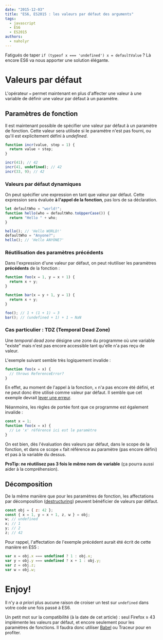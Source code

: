 ```yaml
---
date: "2015-12-03"
title: "ES6, ES2015 : les valeurs par défaut des arguments"
tags:
  - javascript
  - ES6
  - ES2015
authors:
  - naholyr
---
```


Fatigués de taper `if (typeof x === 'undefined') x = defaultValue` ? Là encore
ES6 va nous apporter une solution élégante.

# Valeurs par défaut

L'opérateur `=` permet maintenant en plus d'affecter une valeur à une variable
de définir une valeur par défaut à un paramètre.

## Paramètres de fonction

Il est maintenant possible de spécifier une valeur par défaut à un paramètre de
fonction. Cette valeur sera utilisée si le paramètre n'est pas fourni, ou qu'il
est explicitement défini à _undefined_.

```js
function incr(value, step = 1) {
  return value + step;
}

incr(41); // 42
incr(41, undefined); // 42
incr(33, 9); // 42
```

### Valeurs par défaut dynamiques

On peut spécifier une expression en tant que valeur par défaut. Cette expression
sera évaluée **à l'appel de la fonction**, pas lors de sa déclaration.

```js
let defaultWho = "world!";
function hello(who = defaultWho.toUpperCase()) {
  return "Hello " + who;
}

hello(); // 'Hello WORLD!'
defaultWho = "Anyone?";
hello(); // 'Hello ANYONE?'
```

### Réutilisation des paramètres précédents

Dans l'expression d'une valeur par défaut, on peut réutiliser les paramètres
**précédents** de la fonction :

```js
function foo(x = 1, y = x + 1) {
  return x + y;
}

function bar(x = y + 1, y = 1) {
  return x + y;
}

foo(); // 1 + (1 + 1) → 3
bar(); // (undefined + 1) + 1 → NaN
```

### Cas particulier : TDZ (Temporal Dead Zone)

Une _temporal dead zone_ désigne une zone du programme où une variable "existe"
mais n'est pas encore accessible tant qu'elle n'a pas reçu de valeur.

L'exemple suivant semble très logiquement invalide :

```js
function foo(x = x) {
  // throws ReferenceError?
}
```

En effet, au moment de l'appel à la fonction, `x` n'a pas encore été défini, et
ne peut donc être utilisé comme valeur par défaut. Il semble que cet exemple
devrait
[lever une erreur](http://dmitrysoshnikov.com/ecmascript/es6-notes-default-values-of-parameters/#tdz-temporal-dead-zone-for-parameters).

Néanmoins, les règles de portée font que ce programme est également invalide :

```js
const x = 1;
function foo(x = x) {
  // Le 'x' référencé ici est le paramètre
}
```

On est bien, dès l'évaluation des valeurs par défaut, dans le scope de la
fonction, et dans ce scope `x` fait référence au paramètre (pas encore défini)
et pas à la variable du dessus.

**ProTip: ne réutilisez pas 3 fois le même nom de variable** (ça pourra aussi
aider à la compréhension).

## Décomposition

De la même manière que pour les paramètres de fonction, les affectations par
décomposition ([destructuring](/fr/articles/js/es2015/destructuring/)) peuvent
bénéficier de valeurs par défaut.

```js
const obj = { z: 42 };
const { x = 1, y = x + 1, z, w } = obj;
w; // undefined
x; // 1
y; // 2
z; // 42
```

Pour rappel, l'affectation de l'exemple précédent aurait été écrit de cette
manière en ES5 :

```js
var x = obj.x === undefined ? 1 : obj.x;
var y = obj.y === undefined ? x + 1 : obj.y;
var z = obj.z;
var w = obj.w;
```

# Enjoy!

Il n'y a _a priori_ plus aucune raison de croiser un test sur `undefined` dans
votre code une fois passé à ES6.

Un petit mot sur la compatibilité (à la date de cet article) : seul Firefox ≥ 43
implémente les valeurs par défaut, et encore seulement pour les paramètres de
fonctions. Il faudra donc utiliser [Babel](http://babeljs.io) ou Traceur pour en
profiter.
